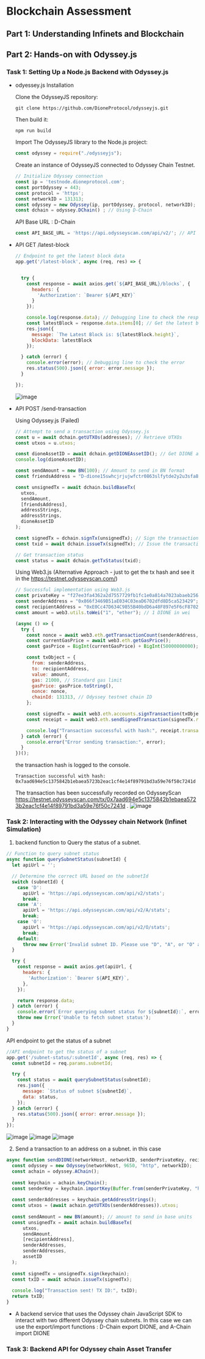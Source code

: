 # Blockchain Assessment

## Part 1: Understanding Infinets and Blockchain

## Part 2: Hands-on with Odyssey.js
### Task 1: Setting Up a Node.js Backend with Odyssey.js

- odyessey.js Installation
  
  Clone the OdysseyJS repository:
  
  `git clone https://github.com/DioneProtocol/odysseyjs.git`

  Then build it:
  
  `npm run build`

  Import The OdysseyJS library to the Node.js project:

  ```javascript
  const odyssey = require("./odysseyjs");
  ```

  Create an instance of OdysseyJS connected to Odyssey Chain Testnet.
  ```javascript
  // Initialize Odyssey connection
  const ip = 'testnode.dioneprotocol.com';
  const portOdyssey = 443;
  const protocol = 'https';
  const networkID = 131313;
  const odyssey = new Odyssey(ip, portOdyssey, protocol, networkID);
  const dchain = odyssey.DChain() ; // Using D-Chain
  ```

  API Base URL : D-Chain
  ```javascript
  const API_BASE_URL = 'https://api.odysseyscan.com/api/v2/'; // API base URL - Infinet (D-Chain)
  ```

- API GET /latest-block
  ```javascript
  // Endpoint to get the latest block data
  app.get('/latest-block', async (req, res) => {
  
  
    try {
      const response = await axios.get(`${API_BASE_URL}/blocks`, {
        headers: {
          'Authorization': `Bearer ${API_KEY}`
        }
      });
  
      console.log(response.data); // Debugging line to check the response structure
      const latestBlock = response.data.items[0]; // Get the latest block (first item in the array)
      res.json({
        message: `The Latest Block is: ${latestBlock.height}`,
        blockData: latestBlock
      });
  
    } catch (error) {
      console.error(error); // Debugging line to check the error
      res.status(500).json({ error: error.message });
    }
  
  });
  ```
  ![image](https://github.com/user-attachments/assets/03f1e0b7-1431-4fb6-8463-1ec60edbfb8b)


- API POST /send-transaction
  
  Using Odyssey.js (Failed)
  ```javascript
  // Attempt to send a transaction using Odyssey.js
  const u = await dchain.getUTXOs(addresses); // Retrieve UTXOs
  const utxos = u.utxos;  
  
  const dioneAssetID = await dchain.getDIONEAssetID(); // Get DIONE asset ID
  console.log(dioneAssetID);
  
  const sendAmount = new BN(100); // Amount to send in BN format
  const friendsAddress = "D-dione15swhcjrjujwfctr0863slfytde2y2u3sfa800f"; // Bech32 address format
  
  const unsignedTx = await dchain.buildBaseTx(
    utxos,
    sendAmount,
    [friendsAddress],
    addressStrings,
    addressStrings,
    dioneAssetID
  );
  
  const signedTx = dchain.signTx(unsignedTx); // Sign the transaction
  const txid = await dchain.issueTx(signedTx); // Issue the transaction
  
  // Get transaction status
  const status = await dchain.getTxStatus(txid);
  ```
  Using Web3.js (Alternative Approach - just to get the tx hash and see it in the https://testnet.odysseyscan.com/)
  ```javascript
  // Successful implementation using Web3.js
  const privateKey = "f27ee3fa4362a2d7557729fb1fc1e0a814a7023abaeb25683e73590d1c1e9f4f"; // Sender's private key
  const senderAddress = "0x866f3469B51aE034C03eaD6702dfd8D5ca523429"; // Sender's address
  const recipientAddress = "0xE0Cc47D634C9855B40bdD6a48F897e5F6cF87025"; // Recipient's address
  const amount = web3.utils.toWei("1", "ether"); // 1 DIONE in wei
  
  (async () => {
    try {
      const nonce = await web3.eth.getTransactionCount(senderAddress, "pending");
      const currentGasPrice = await web3.eth.getGasPrice();
      const gasPrice = BigInt(currentGasPrice) + BigInt(50000000000);
  
      const txObject = {
        from: senderAddress,
        to: recipientAddress,
        value: amount,
        gas: 21000, // Standard gas limit
        gasPrice: gasPrice.toString(),
        nonce: nonce,
        chainId: 131313, // Odyssey testnet chain ID
      };
  
      const signedTx = await web3.eth.accounts.signTransaction(txObject, privateKey);
      const receipt = await web3.eth.sendSignedTransaction(signedTx.rawTransaction);
  
      console.log("Transaction successful with hash:", receipt.transactionHash);
    } catch (error) {
      console.error("Error sending transaction:", error);
    }
  })();
  ```
  the transaction hash is logged to the console.
  
  `
  Transaction successful with hash: 0x7aad694e5c1375842b1ebaea5723b2eac1cf4e14f89791bd3a59e76f50c7241d
  `

  The transaction has been successfully recorded on OdysseyScan https://testnet.odysseyscan.com/tx/0x7aad694e5c1375842b1ebaea5723b2eac1cf4e14f89791bd3a59e76f50c7241d .
  ![image](https://github.com/user-attachments/assets/ae6e43f5-4e79-4e45-aa3c-2d43f8983747)

  
### Task 2: Interacting with the Odyssey chain Network (Infinet Simulation)
1. backend function to Query the status of a subnet.
  ```javascript
  // Function to query subnet status
  async function querySubnetStatus(subnetId) {
    let apiUrl = '';
  
    // Determine the correct URL based on the subnetId
    switch (subnetId) {
      case 'D':
        apiUrl = 'https://api.odysseyscan.com/api/v2/stats';
        break;
      case 'A':
        apiUrl = 'https://api.odysseyscan.com/api/v2/A/stats';
        break;
      case 'O':
        apiUrl = 'https://api.odysseyscan.com/api/v2/O/stats';
        break;
      default:
        throw new Error('Invalid subnet ID. Please use "D", "A", or "O" as valid subnet identifiers.');
    }
  
    try {
      const response = await axios.get(apiUrl, {
        headers: {
          'Authorization': `Bearer ${API_KEY}`,
        },
      });
  
      return response.data;
    } catch (error) {
      console.error(`Error querying subnet status for ${subnetId}:`, error);
      throw new Error('Unable to fetch subnet status');
    }
  }
  ```

  API endpoint to get the status of a subnet
  ```javascript
  //API endpoint to get the status of a subnet
  app.get('/subnet-status/:subnetId', async (req, res) => {
    const subnetId = req.params.subnetId;
  
    try {
      const status = await querySubnetStatus(subnetId);
      res.json({
        message: `Status of subnet ${subnetId}`,
        data: status,
      });
    } catch (error) {
      res.status(500).json({ error: error.message });
    }
  });
  ```
  ![image](https://github.com/user-attachments/assets/84671e57-428b-4c59-b44f-c92ee81a2677)
  ![image](https://github.com/user-attachments/assets/13bb2955-d752-4e99-bec1-83c9a549402e)
  ![image](https://github.com/user-attachments/assets/fd3d8900-2ba1-4d72-a48b-6347a3210547)

2. Send a transaction to an address on a subnet.
  in this case 
  ```javascript
  async function sendDIONE(networkHost, networkID, senderPrivateKey, recipientAddress, amount, assetID) {
    const odyssey = new Odyssey(networkHost, 9650, "http", networkID);
    const achain = odyssey.AChain();
    
    const keychain = achain.keyChain();
    const senderKey = keychain.importKey(Buffer.from(senderPrivateKey, "hex"));
    
    const senderAddresses = keychain.getAddressStrings();
    const utxos = (await achain.getUTXOs(senderAddresses)).utxos;
    
    const sendAmount = new BN(amount); // amount to send in base units
    const unsignedTx = await achain.buildBaseTx(
        utxos,
        sendAmount,
        [recipientAddress],
        senderAddresses,    
        senderAddresses,    
        assetID             
    );
    
    const signedTx = unsignedTx.sign(keychain);
    const txID = await achain.issueTx(signedTx);
    
    console.log("Transaction sent! TX ID:", txID);
    return txID;
  }
  ```

- A backend service that uses the Odyssey chain JavaScript SDK to interact with two different Odyssey chain subnets.
  In this case we can use the export/import functions : D-Chain export DIONE, and A-Chain import DIONE 


### Task 3: Backend API for Odyssey chain Asset Transfer


